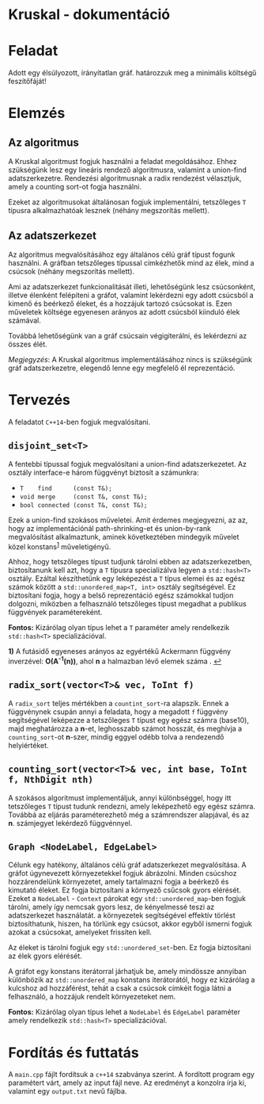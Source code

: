 # Kruskal - dokumentáció


Feladat
=======

Adott egy élsúlyozott, írányítatlan gráf. határozzuk meg a minimális költségű
feszítőfáját!

Elemzés
=======

Az algoritmus
-------------

A Kruskal algoritmust fogjuk használni a feladat megoldásához. Ehhez szükségünk
lesz egy lineáris rendező algoritmusra, valamint a union-find adatszerkezetre.
Rendezési algoritmusnak a radix rendezést vélasztjuk, amely a counting sort-ot
fogja használni.

Ezeket az algoritmusokat általánosan fogjuk implementálni, tetszőleges `T`
típusra alkalmazhatóak lesznek (néhány megszorítás mellett).


Az adatszerkezet
----------------

Az algoritmus megvalósításához egy általános célú gráf típust fogunk használni.
A gráfban tetszőleges típussal címkézhetők mind az élek, mind a csúcsok (néhány
megszorítás mellett).

Ami az adatszerkezet funkcionalitását illeti, lehetőségünk lesz csúcsonként,
illetve élenként felépíteni a gráfot, valamint lekérdezni egy adott csúcsból
a kimenő és beérkező éleket, és a hozzájuk tartozó csúcsokat is.
Ezen műveletek költsége egyenesen arányos az adott csúcsból kiinduló élek
számával.

Továbbá lehetőségünk van a gráf csúcsain végigiterálni, és lekérdezni az összes
élét.

_Megjegyzés_: A Kruskal algoritmus implementálásához nincs is szükségünk gráf
adatszerkezetre, elegendő lenne egy megfelelő él reprezentáció.


Tervezés
========

A feladatot `C++14`-ben fogjuk megvalósítani.

`disjoint_set<T>`
----------------

A fentebbi típussal fogjuk megvalósítani a union-find adatszerkezetet.
Az osztály interface-e három függvényt biztosít a számunkra:

  - `T    find      (const T&);`
  - `void merge     (const T&, const T&);`
  - `bool connected (const T&, const T&);`

Ezek a union-find szokásos műveletei. Amit érdemes megjegyezni, az az, hogy az
implementációnál path-shrinking-et és union-by-rank megvalósítást alkalmaztunk,
aminek következtében mindegyik művelet közel konstans<sup id="a1">[1](#f1)</sup> műveletigényű.

Ahhoz, hogy tetszőleges típust tudjunk tárolni ebben az adatszerkezetben,
biztosítanunk kell azt, hogy a `T` típusra specializálva legyen a `std::hash<T>`
osztály. Ezáltal készíthetünk egy leképezést a `T` típus elemei és az egész
számok között a `std::unordered_map<T, int>` osztály segítségével.
Ez biztosítani fogja, hogy a belső reprezentáció egész számokkal tudjon dolgozni,
miközben a felhasználó tetszőleges típust megadhat a publikus függvények
paramétereként.

__Fontos:__ Kizárólag olyan típus lehet a `T` paraméter amely rendelkezik
`std::hash<T>` specializációval.

<b id="f1">1)</b> A futásidő egyeneses arányos az egyértékű Ackermann
függvény inverzével: __O(A<sup>-1</sup>(n))__, ahol __n__ a halmazban lévő
elemek száma . [↩](#a1)



`radix_sort(vector<T>& vec, ToInt f)`
----------------------------------------

A `radix_sort` teljes mértékben a `countint_sort`-ra alapszik. Ennek a
függvénynek csupán annyi a feladata, hogy a megadott `f` függvény segítségével
leképezze a tetszőleges `T` típust egy egész számra (base10), majd meghatározza
a __n__-et, leghosszabb számot hosszát, és meghívja a `counting_sort`-ot
__n__-szer, mindig eggyel odébb tolva a rendezendő helyiértéket.


`counting_sort(vector<T>& vec, int base, ToInt f, NthDigit nth)`
----------------------------------------------------------------

A szokásos algoritmust implementáljuk, annyi különbséggel, hogy itt tetszőleges
`T` típust tudunk rendezni, amely leképezhető egy egész számra. Továbbá az
eljárás paraméterezhető még a számrendszer alapjával, és az __n__. számjegyet
lekérdező függvénnyel.



`Graph <NodeLabel, EdgeLabel>`
------------------------------

Célunk egy hatékony, általános célú gráf adatszerkezet megvalósítása. A gráfot
úgynevezett környezetekkel fogjuk ábrázolni. Minden csúcshoz hozzárendelünk
környezetet, amely tartalmazni fogja a beérkező és kimutató éleket. Ez fogja
biztosítani a környező csűcsok gyors elérését. Ezeket a `NodeLabel` - `Context`
párokat egy `std::unordered_map`-ben fogjuk tárolni, amely így nemcsak gyors
lesz, de kényelmessé teszi az adatszerkezet használatát. a környezetek
segítségével effektív törlést biztosíthatunk, hiszen, ha törlünk egy csúcsot,
akkor egyből ismerni fogjuk azokat a csúcsokat, amelyeket frissíten kell.

Az éleket is tárolni fogjuk egy `std::unordered_set`-ben. Ez fogja biztosítani
az élek gyors elérését.

A gráfot egy konstans iterátorral járhatjuk be, amely mindössze annyiban
különbözik az `std::unordered_map` konstans iterátorától, hogy ez kizárólag
a kulcshoz ad hozzáférést, tehát a csak a csúcsok címkéit fogja látni a
felhasználó, a hozzájuk rendelt környezeteket nem.


__Fontos:__ Kizárólag olyan típus lehet a `NodeLabel` és `EdgeLabel` paraméter
amely rendelkezik `std::hash<T>` specializációval.



Fordítás és futtatás
====================

A `main.cpp` fájlt fordítsuk a `c++14` szabványa szerint. A fordított program
egy paramétert várt, amely az input fájl neve. Az eredményt a konzolra írja ki,
valamint egy `output.txt` nevű fájlba.
